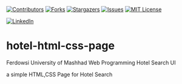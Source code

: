 

<a name="readme-top"></a>


[![Contributors][contributors-shield]][contributors-url]
[![Forks][forks-shield]][forks-url]
[![Stargazers][stars-shield]][stars-url]
[![Issues][issues-shield]][issues-url]
[![MIT License][license-shield]][license-url]



[![LinkedIn][linkedin-shield]][javid-linkedin-url]

# hotel-html-css-page

Ferdowsi University of Mashhad Web Programming Hotel Search UI

a simple HTML,CSS Page for Hotel Search



<!-- MARKDOWN LINKS & IMAGES -->
<!-- https://www.markdownguide.org/basic-syntax/#reference-style-links -->
<!-- https://ileriayo.github.io/markdown-badges/ -->

<!-- Contributors -->
[contributors-shield]: https://img.shields.io/github/contributors/javidchaji/Cloud-Computing-Project.svg?style=for-the-badge

[contributors-url]: https://github.com/javidchaji/Cloud-Computing-Project/graphs/contributors

<!-- Forks -->
[forks-shield]: https://img.shields.io/github/forks/javidchaji/Cloud-Computing-Project.svg?style=for-the-badge

[forks-url]: https://github.com/javidchaji/Cloud-Computing-Project/network/members


<!-- Stars -->
[stars-shield]: https://img.shields.io/github/stars/javidchaji/Cloud-Computing-Project.svg?style=for-the-badge

[stars-url]: https://github.com/javidchaji/Cloud-Computing-Project/stargazers


<!-- Issues -->
[issues-shield]: https://img.shields.io/github/issues/javidchaji/Cloud-Computing-Project.svg?style=for-the-badge

[issues-url]: https://github.com/javidchaji/Cloud-Computing-Project/issues


<!-- License -->
[license-shield]: https://img.shields.io/github/license/javidchaji/Cloud-Computing-Project.svg?style=for-the-badge

[license-url]: https://github.com/javidchaji/Cloud-Computing-Project/blob/master/LICENSE


<!-- Linkedin -->
[linkedin-shield]: https://img.shields.io/badge/linkedin-%230077B5.svg?style=for-the-badge&logo=linkedin&logoColor=white

[-linkedin-url]: https://linkedin.com/in/

[-linkedin-url]: https://linkedin.com/in/

[javid-linkedin-url]: https://linkedin.com/in/javidchaji

<!-- Product-Screenshot -->
[Product-Screenshot]: images/screenshot.png


<!-- Kubernetes -->
[Kubernetes]: https://img.shields.io/badge/kubernetes-%23326ce5.svg?style=for-the-badge&logo=kubernetes&logoColor=white

[Kubernetes-url]: https://kubernetes.io/


<!-- Docker  -->
[Docker]: https://img.shields.io/badge/docker-%230db7ed.svg?style=for-the-badge&logo=docker&logoColor=white

[Docker-url]: https://www.docker.com/


<!-- Docker-Compose -->
[Docker-Compose]: https://img.shields.io/badge/dockercompose-35495E?style=for-the-badge&logo=dockercompose&logoColor=4FC08D

[Docker-Compose-url]: https://docs.docker.com/compose/


<!-- python -->
[Python]: https://img.shields.io/badge/python-3670A0?style=for-the-badge&logo=python&logoColor=ffdd54

[Python-url]: https://www.python.org/


<!-- Nginx -->
[Nginx]: https://img.shields.io/badge/nginx-%23009639.svg?style=for-the-badge&logo=nginx&logoColor=white

[Nginx-url]: https://www.nginx.com/


<!-- Linux -->
[Linux]: https://img.shields.io/badge/Linux-FCC624?style=for-the-badge&logo=linux&logoColor=black

[Linux-url]: https://www.linux.org/

<!-- MySQL -->
[MySQL]: https://img.shields.io/badge/mysql-%2300f.svg?style=for-the-badge&logo=mysql&logoColor=white

[MySQL-url]: https://www.mysql.com/
